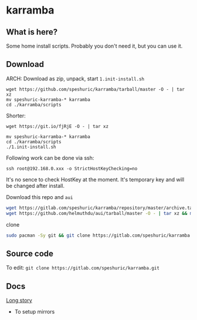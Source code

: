 # karramba

## What is here?
Some home install scripts. Probably you don't need it, but you can use it.

## Download

ARCH: Download as zip, unpack, start `1.init-install.sh`
```
wget https://github.com/speshuric/karramba/tarball/master -O - | tar xz 
mv speshuric-karramba-* karramba 
cd ./karramba/scripts
```

Shorter: 
```
wget https://git.io/fjRjE -O - | tar xz 

mv speshuric-karramba-* karramba 
cd ./karramba/scripts
./1.init-install.sh
```

Following work can be done via ssh:

```
ssh root@192.168.0.xxx -o StrictHostKeyChecking=no
```
It's no sence to check HostKey at the moment. It's temporary key and will be changed after install.


Download this repo and `aui`

```bash
wget https://gitlab.com/speshuric/karramba/repository/master/archive.tar.gz -O - | tar xz && mv karramba-* karramba
wget https://github.com/helmuthdu/aui/tarball/master -O - | tar xz && mv helmuthdu-aui-* aui 
```


clone
```bash
sudo pacman -Sy git && git clone https://gitlab.com/speshuric/karramba.git && cd karramba/scripts
```


## Source code

To edit: `git clone https://gitlab.com/speshuric/karramba.git`

## Docs

[Long story](./docs/log.md) 




- To setup mirrors 
